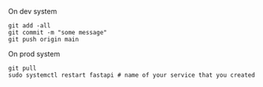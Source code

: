 
On dev system
```git
git add -all
git commit -m "some message"
git push origin main
```

On prod system

```
git pull
sudo systemctl restart fastapi # name of your service that you created
```
